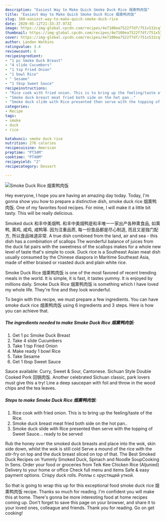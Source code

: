 ```yaml
---
description: "Easiest Way to Make Quick Smoke Duck Rice 烟熏鸭肉饭"
title: "Easiest Way to Make Quick Smoke Duck Rice 烟熏鸭肉饭"
slug: 360-easiest-way-to-make-quick-smoke-duck-rice
date: 2020-05-12T21:33:37.973Z
image: https://img-global.cpcdn.com/recipes/4e7100ea7522f7df/751x532cq70/smoke-duck-rice-烟熏鸭肉饭-recipe-main-photo.jpg
thumbnail: https://img-global.cpcdn.com/recipes/4e7100ea7522f7df/751x532cq70/smoke-duck-rice-烟熏鸭肉饭-recipe-main-photo.jpg
cover: https://img-global.cpcdn.com/recipes/4e7100ea7522f7df/751x532cq70/smoke-duck-rice-烟熏鸭肉饭-recipe-main-photo.jpg
author: Landon Watkins
ratingvalue: 3.4
reviewcount: 6
recipeingredient:
- "1 pc Smoke Duck Breast"
- "4 slide Cucumbers"
- "1 tsp Fried Onion"
- "1 bowl Rice"
- " Sesame"
- "1 tbsp Sweet Sauce"
recipeinstructions:
- "Rice cook with fried onion. This is to bring up the feeling/taste of the Rice."
- "Smoke duck breast meat fried both side on the hot pan.."
- "Smoke duck slide with Rice presented then serve with the topping of Sweet Sauce... ready to be served"
categories:
- Recipe
tags:
- smoke
- duck
- rice

katakunci: smoke duck rice 
nutrition: 276 calories
recipecuisine: American
preptime: "PT34M"
cooktime: "PT40M"
recipeyield: "2"
recipecategory: Dessert

---
```



![Smoke Duck Rice 烟熏鸭肉饭](https://img-global.cpcdn.com/recipes/4e7100ea7522f7df/751x532cq70/smoke-duck-rice-烟熏鸭肉饭-recipe-main-photo.jpg)

Hey everyone, I hope you are having an amazing day today. Today, I'm gonna show you how to prepare a distinctive dish, smoke duck rice 烟熏鸭肉饭. One of my favorites food recipes. For mine, I will make it a little bit tasty. This will be really delicious.

Smoked duck 和丰中美烟鸭. 和丰中美烟鸭是和丰唯一一家出产各种熏食品, 如熏鸭, 熏鸡, 咸鸡, 咸鸭等. 因为注重品质, 每一份食品都是尽心制造, 而且又是独门配方, 所以食品味道非常. A true dish combined from the land, air and sea - this dish has a combination of scallops The wonderful balance of juices from the duck fat pairs with the sweetness of the scallops makes for a whole new level of taste that&#39;s simple to cook. Duck rice is a Southeast Asian meat dish usually consumed by the Chinese diaspora in Maritime Southeast Asia, made of either braised or roasted duck and plain white rice.

Smoke Duck Rice 烟熏鸭肉饭 is one of the most favored of recent trending meals in the world. It is simple, it is fast, it tastes yummy. It is enjoyed by millions daily. Smoke Duck Rice 烟熏鸭肉饭 is something which I have loved my whole life. They're fine and they look wonderful.


To begin with this recipe, we must prepare a few ingredients. You can have smoke duck rice 烟熏鸭肉饭 using 6 ingredients and 3 steps. Here is how you can achieve that.

<!--inarticleads1-->

##### The ingredients needed to make Smoke Duck Rice 烟熏鸭肉饭:

1. Get 1 pc Smoke Duck Breast
1. Take 4 slide Cucumbers
1. Take 1 tsp Fried Onion
1. Make ready 1 bowl Rice
1. Take  Sesame
1. Get 1 tbsp Sweet Sauce


Sauce available: Curry, Sweet &amp; Sour, Cantonese. Sichuan Style Double Cooked Pork 回锅肉饭. Another celebrated Sichuan classic, park lovers must give this a try! Line a deep saucepan with foil and throw in the wood chips and the tea leaves. 

<!--inarticleads2-->

##### Steps to make Smoke Duck Rice 烟熏鸭肉饭:

1. Rice cook with fried onion. This is to bring up the feeling/taste of the Rice.
1. Smoke duck breast meat fried both side on the hot pan..
1. Smoke duck slide with Rice presented then serve with the topping of Sweet Sauce... ready to be served


Rub the honey over the smoked duck breasts and place into the wok, skin side down, whilst the wok is still cold Serve a mound of the rice with the stir-fry on top and the duck breast sliced on top of that. The Best Smoked Duck Recipes on Yummly Smoked Duck, Spinach and Noodle SoupCooking In Sens. Order your food or groceries from Teik Kee Chicken Rice (Aljunied) Delivery to your home or office Check full menu and items Safe &amp; easy payment options. Crispy duck rolls. Роллы с хрустящей уткой. 

So that is going to wrap this up for this exceptional food smoke duck rice 烟熏鸭肉饭 recipe. Thanks so much for reading. I'm confident you will make this at home. There's gonna be more interesting food at home recipes coming up. Don't forget to save this page on your browser, and share it to your loved ones, colleague and friends. Thank you for reading. Go on get cooking!
